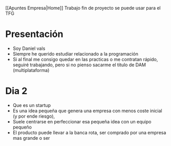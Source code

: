 [[Apuntes Empresa|Home]]
Trabajo fin de proyecto
se puede usar para el TFG

# Presentación
- Soy Daniel vals 
- Siempre he querido estudiar relacionado a la programación
- Si al final me consigo quedar en las practicas o me contratan rápido, seguiré trabajando, pero si no pienso sacarme el titulo de DAM (multiplataforma)


# Dia 2
- Que es un startup
- Es una idea pequeña que genera una empresa con menos coste inicial (y por ende riesgo),
- Suele centrarse en perfeccionar esa pequeña idea con un equipo pequeño
- El producto puede llevar a la banca rota, ser comprado por una empresa mas grande o ser
